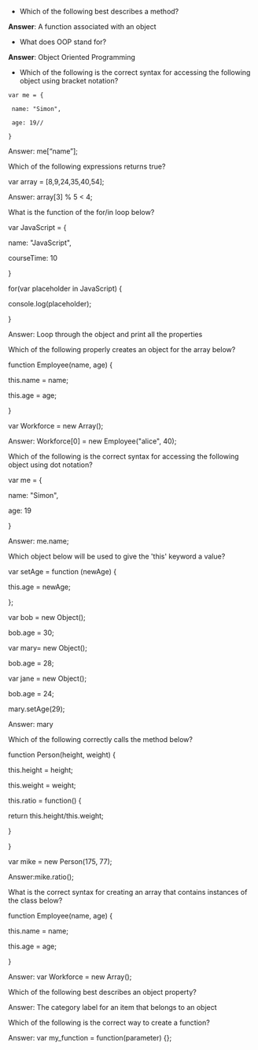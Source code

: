 - Which of the following best describes a method?

**Answer**: A function associated with an object

- What does OOP stand for?

**Answer**: Object Oriented Programming

- Which of the following is the correct syntax for accessing the following object using bracket notation?

```
var me = {

 name: "Simon",

 age: 19//

}
```

Answer: me\[“name”\];

Which of the following expressions returns true?

var array = \[8,9,24,35,40,54\];

Answer: array\[3\] % 5 &lt; 4;

What is the function of the for\/in loop below?

var JavaScript = {

 name: "JavaScript",

 courseTime: 10

}

for\(var placeholder in JavaScript\) {

 console.log\(placeholder\);

}

Answer: Loop through the object and print all the properties

Which of the following properly creates an object for the array below?

function Employee\(name, age\) {

 this.name = name;

 this.age = age;

}

var Workforce = new Array\(\);

Answer: Workforce\[0\] = new Employee\("alice", 40\);

Which of the following is the correct syntax for accessing the following object using dot notation?

var me = {

 name: "Simon",

 age: 19

}

Answer: me.name;

Which object below will be used to give the 'this' keyword a value?

var setAge = function \(newAge\) {

 this.age = newAge;

};

var bob = new Object\(\);

bob.age = 30; 

var mary= new Object\(\);

bob.age = 28;

var jane = new Object\(\);

bob.age = 24; 

mary.setAge\(29\);

Answer: mary

Which of the following correctly calls the method below?

function Person\(height, weight\) {

 this.height = height;

 this.weight = weight;

 this.ratio = function\(\) {

 return this.height\/this.weight;

 }

}

var mike = new Person\(175, 77\);

Answer:mike.ratio\(\);

What is the correct syntax for creating an array that contains instances of the class below?

function Employee\(name, age\) {

 this.name = name;

 this.age = age;

}

Answer: var Workforce = new Array\(\);

Which of the following best describes an object property?

Answer: The category label for an item that belongs to an object

Which of the following is the correct way to create a function?

Answer: var my\_function = function\(parameter\) {};



